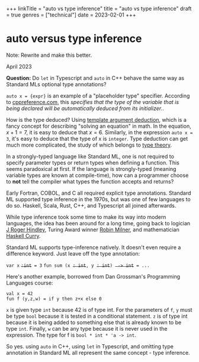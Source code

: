 +++
linkTitle = "auto vs type inference"
title = "auto vs type inference"
draft = true
genres = ["technical"]
date = 2023-02-01
+++

# auto versus type inference

Note: Rewrite and make this better.


April 2023

**Question:** Do `let` in Typescript and `auto` in C++ behave the same way as Standard MLs optional type annotations? 

`auto x = {expr}` is an example of a "placeholder type" specifier. According to [cppreference.com](https://en.cppreference.com/w/cpp/language/auto), this <i>specifies that the type of the variable that is being declared will be automatically deduced from its initializer.</i>. 

How is the type deduced? Using [template argument deduction](https://en.cppreference.com/w/cpp/language/template_argument_deduction#Other_contexts), which is a fancy concept for describing "solving an equation" in math. In the equation, $x+1=7$, it is easy to deduce that $x=6$. Similarly, in the expression `auto x = 3`, it's easy to deduce that the type of x is `integer`. Type deduction can get much more complicated, the study of which belongs to [type theory](https://en.cppreference.com/w/cpp/language/template_argument_deduction#Other_contexts). 

In a strongly-typed language like Standard ML, one is not required to specify parameter types or return types when defining a function. This seems paradoxical at first. If the language is strongly-typed (meaning variable types are known at compile-time), how can a programmer choose to **not** tell the compiler what types the function accepts and returns? 

Early Fortran, COBOL, and C all required explicit type annotations. Standard ML supported type inference in the 1970s, but was one of few languages to do so. Haskell, Scala, Rust, C++, and Typescript all joined afterwards.  

While type inference took some time to make its way into modern languages, the idea has been around for a long time, going back to logician [J Roger Hindley](https://en.wikipedia.org/wiki/Hindley–Milner_type_system), Turing Award winner [Robin Milner](https://en.wikipedia.org/wiki/Hindley–Milner_type_system), and mathematician [Haskell Curry](https://en.wikipedia.org/wiki/Haskell_Curry).

Standard ML supports type-inference natively. It doesn't even require a difference keyword. Just leave off the type annotation:

`var x` <s>`:int`</s>` = 3`
`fun sum (x `<s>`: int`</s>`, y `<s>`: int`</s>`) `<s>` -> int`</s>` = ...`

Here's another example, borrowed from Dan Grossman's Programming Languages course: 

```
val x = 42
fun f (y,z,w) = if y then z+x else 0
```

`x` is given type `int` because 42 is of type int. For the parameters of `f`, `y` must be type `bool` because it is tested in a conditional statement. `z` is of type int because it is being added to something else that is already known to be type `int`. Finally, `w` can be any type because it is never used in the expression. The type for f is `bool * int * 'a -> int`. 

So yes. using `auto` in C++, using `let` in Typescript, and omitting type annotation in Standard ML all represent the same concept - type inference. 
